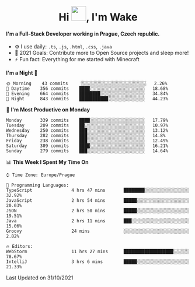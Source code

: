<h1 align="center">Hi <img src="https://raw.githubusercontent.com/MrWakeCZ/MrWakeCZ/master/Hi.gif" width="40px" />, I'm Wake</h1>

#### I'm a Full-Stack Developer working in Prague, Czech republic.
- ⚙️ I use daily: `.ts`, `.js`, `.html`, `.css`, `.java`
- 🥅 2021 Goals: Contribute more to Open Source projects and sleep more!
- ⚡ Fun fact: Everything for me started with Minecraft

<!--START_SECTION:waka-->
**I'm a Night 🦉** 

```text
🌞 Morning    43 commits     ░░░░░░░░░░░░░░░░░░░░░░░░░   2.26% 
🌆 Daytime    356 commits    ████░░░░░░░░░░░░░░░░░░░░░   18.68% 
🌃 Evening    664 commits    ████████░░░░░░░░░░░░░░░░░   34.84% 
🌙 Night      843 commits    ███████████░░░░░░░░░░░░░░   44.23%

```
📅 **I'm Most Productive on Monday** 

```text
Monday       339 commits    ████░░░░░░░░░░░░░░░░░░░░░   17.79% 
Tuesday      209 commits    ██░░░░░░░░░░░░░░░░░░░░░░░   10.97% 
Wednesday    250 commits    ███░░░░░░░░░░░░░░░░░░░░░░   13.12% 
Thursday     282 commits    ███░░░░░░░░░░░░░░░░░░░░░░   14.8% 
Friday       238 commits    ███░░░░░░░░░░░░░░░░░░░░░░   12.49% 
Saturday     309 commits    ████░░░░░░░░░░░░░░░░░░░░░   16.21% 
Sunday       279 commits    ███░░░░░░░░░░░░░░░░░░░░░░   14.64%

```


📊 **This Week I Spent My Time On** 

```text
⌚︎ Time Zone: Europe/Prague

💬 Programming Languages: 
TypeScript               4 hrs 47 mins       ████████░░░░░░░░░░░░░░░░░   32.92% 
JavaScript               2 hrs 54 mins       █████░░░░░░░░░░░░░░░░░░░░   20.03% 
JSON                     2 hrs 50 mins       █████░░░░░░░░░░░░░░░░░░░░   19.51% 
Java                     2 hrs 11 mins       ███░░░░░░░░░░░░░░░░░░░░░░   15.06% 
Groovy                   24 mins             ░░░░░░░░░░░░░░░░░░░░░░░░░   2.82%

🔥 Editors: 
WebStorm                 11 hrs 27 mins      ███████████████████░░░░░░   78.67% 
IntelliJ                 3 hrs 6 mins        █████░░░░░░░░░░░░░░░░░░░░   21.33%

```


 Last Updated on 31/10/2021
<!--END_SECTION:waka-->
